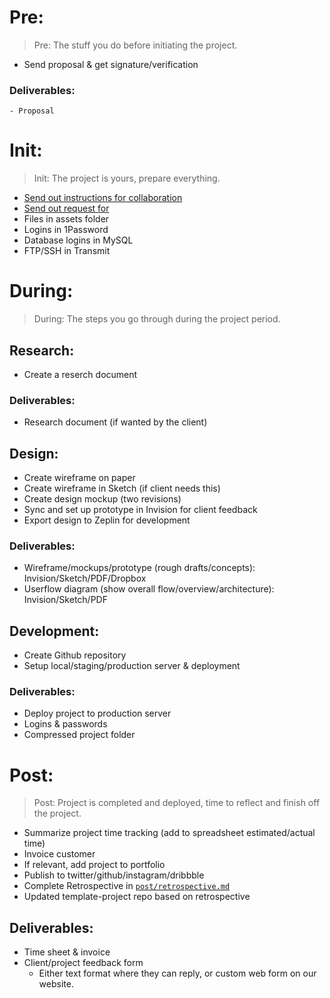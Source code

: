 # Pre:

> Pre: The stuff you do before initiating the project.

  - Send proposal & get signature/verification

  ### Deliverables:
    - Proposal

# Init:

> Init: The project is yours, prepare everything.

  - [Send out instructions for collaboration](snippets/collaboration.snippets)
  - [Send out request for ](snippets/request-for-materials.snippets)
  - Files in assets folder
  - Logins in 1Password
  - Database logins in MySQL
  - FTP/SSH in Transmit

# During:

> During: The steps you go through during the project period.

## Research:
  - Create a reserch document

### Deliverables:
  - Research document (if wanted by the client)

## Design:
  - Create wireframe on paper
  - Create wireframe in Sketch (if client needs this)
  - Create design mockup (two revisions)
  - Sync and set up prototype in Invision for client feedback
  - Export design to Zeplin for development

### Deliverables:
  - Wireframe/mockups/prototype (rough drafts/concepts): Invision/Sketch/PDF/Dropbox
  - Userflow diagram (show overall flow/overview/architecture): Invision/Sketch/PDF

## Development:
  - Create Github repository
  - Setup local/staging/production server & deployment

### Deliverables:
  - Deploy project to production server
  - Logins & passwords
  - Compressed project folder

# Post:

> Post: Project is completed and deployed, time to reflect and finish off the project.

  - Summarize project time tracking (add to spreadsheet estimated/actual time)
  - Invoice customer
  - If relevant, add project to portfolio
  - Publish to twitter/github/instagram/dribbble
  - Complete Retrospective in [`post/retrospective.md`](post/retrospective.md)
  - Updated template-project repo based on retrospective

## Deliverables:
  - Time sheet & invoice
  - Client/project feedback form
    - Either text format where they can reply, or custom web form on our website.
